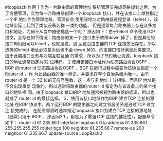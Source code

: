 #loopback 作用
1 作为一台路由器的管理地址 系统管理员完成网络规划之后，为了方便管理，会为每一台路由器创建一个 loopback 接口，并在该接口上单独指定一个IP 地址作为管理地址，管理员会 使用该地址对路由器远程登录（telnet ），该地址实际上起到了类似设备名称 一类的功能。
但是通常每台路由器上存在众多接口和地址，为何不从当中随便挑选一个呢？ 原因如下：由于telnet 命令使用TCP 报文，会存在如下情况：路由器的某一个 接口由于故障down 掉了，但是其他的接口却仍旧可以telnet ，也就是说，到 达这台路由器的TCP 连接依旧存在。所以选择的telnet 地址必须是永远也不会 down 掉的，而虚接口恰好满足此类要求。由于此类接口没有与对端互联互通 的需求，所以为了节约地址资源，loopback 接口的地址通常指定为32 位掩码。
2 使用该接口地址作为动态路由协议OSPF 、BGP 的router id 动态路由协议OSPF 、BGP 在运行过程中需要为该协议指定一个Router id ，作 为此路由器的唯一标识，并要求在整个自治系统内唯一。由于router id 是一个 32 位的无符号整数，这一点与IP 地址十分相像。而且IP 地址是不会出现重复 现象的，所以通常将路由器的router id 指定为与该设备上的某个接口的地址相 同。由于loopback 接口的IP 地址通常被视为路由器的标识，所以也就成了 router id 的最佳选择。
3、使用该接口地址作为BGP 建立TCP 连接的源地址 在BGP 协议中，两个运行BGP 的路由器之间建立邻居关系是通过TCP 建立连 接完成的。 在配置邻居时通常指定loopback 接口为建立TCP 连接的源地址（通常只用于 IBGP ，原因同2.1 ，都是为了增强TCP 连接的健壮性），配置命令如下：
router id 61.235.66.1
interface loopback 0
ip address 61.235.66.1 255.255.255.255
router bgp 100
neighbor 61.235.66.7 remote-as 200
neighbor 61.235.66.7 update-source LoopBack0
